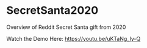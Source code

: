 # SecretSanta2020
Overview of Reddit Secret Santa gift from 2020


Watch the Demo Here:
https://youtu.be/uKTaNg_Iy-Q

